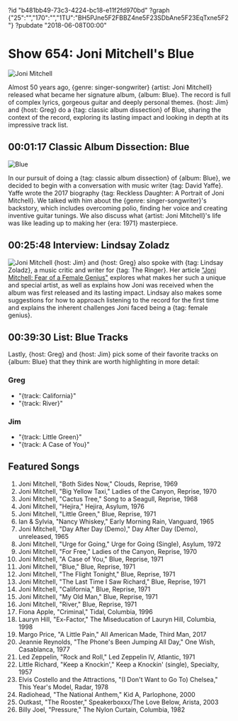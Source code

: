 ?id "b481bb49-73c3-4224-bc18-e11f2fd970bd"
?graph {"25":"","170":"","1TU":"BH5PJne5F2FBBZ4ne5F23SDbAne5F23EqTxne5F2"}
?pubdate "2018-06-08T00:00"

# Show 654: Joni Mitchell's Blue

![Joni Mitchell](https://static.soundopinions.org/images/2018/joni_mitchell.jpg)

Almost 50 years ago, {genre: singer-songwriter} {artist: Joni Mitchell} released what became her signature album, {album: Blue}. The record is full of complex lyrics, gorgeous guitar and deeply personal themes. {host: Jim} and {host: Greg} do a {tag: classic album dissection} of Blue, sharing the context of the record, exploring its lasting impact and looking in depth at its impressive track list.

## 00:01:17 Classic Album Dissection: Blue
![Blue](https://static.soundopinions.org/assets/654/250.jpg)

In our pursuit of doing a {tag: classic album dissection} of {album: Blue}, we decided to begin with a conversation with music writer {tag: David Yaffe}. Yaffe wrote the 2017 biography {tag: Reckless Daughter: A Portrait of Joni Mitchell}. We talked with him about the {genre: singer-songwriter}'s backstory, which includes overcoming polio, finding her voice and creating inventive guitar tunings. We also discuss what {artist: Joni Mitchell}'s life was like leading up to making her {era: 1971} masterpiece.

## 00:25:48 Interview: Lindsay Zoladz
![Joni Mitchell](https://static.soundopinions.org/assets/654/1700.jpg)
{host: Jim} and {host: Greg} also spoke with {tag: Lindsay Zoladz}, a music critic and writer for {tag: The Ringer}. Her article ["Joni Mitchell: Fear of a Female Genius"](https://www.theringer.com/music/2017/10/16/16476254/joni-mitchell-pop-music-canon) explores what makes her such a unique and special artist, as well as explains how Joni was received when the album was first released and its lasting impact. Lindsay also makes some suggestions for how to approach listening to the record for the first time and explains the inherent challenges Joni faced being a {tag: female genius}. 

## 00:39:30 List: Blue Tracks

Lastly, {host: Greg} and {host: Jim} pick some of their favorite tracks on {album: Blue} that they think are worth highlighting in more detail:

### Greg
- "{track: California}"
- "{track: River}"

### Jim
- "{track: Little Green}"
- "{track: A Case of You}"


## Featured Songs

1. Joni Mitchell, "Both Sides Now," Clouds, Reprise, 1969
1. Joni Mitchell, "Big Yellow Taxi," Ladies of the Canyon, Reprise, 1970
1. Joni Mitchell, "Cactus Tree," Song to a Seagull, Reprise, 1968
1. Joni Mitchell, "Hejira," Hejira, Asylum, 1976
1. Joni Mitchell, "Little Green," Blue, Reprise, 1971
1. Ian & Sylvia, "Nancy Whiskey," Early Morning Rain, Vanguard, 1965
1. Joni Mitchell, "Day After Day (Demo)," Day After Day (Demo), unreleased, 1965
1. Joni Mitchell, "Urge for Going," Urge for Going (Single), Asylum, 1972
1. Joni Mitchell, "For Free," Ladies of the Canyon, Reprise, 1970
1. Joni Mitchell, "A Case of You," Blue, Reprise, 1971
1. Joni Mitchell, "Blue," Blue, Reprise, 1971
1. Joni Mitchell, "The Flight Tonight," Blue, Reprise, 1971
1. Joni Mitchell, "The Last Time I Saw Richard," Blue, Reprise, 1971
1. Joni Mitchell, "California," Blue, Reprise, 1971
1. Joni Mitchell, "My Old Man," Blue, Reprise, 1971
1. Joni Mitchell, "River," Blue, Reprise, 1971
1. Fiona Apple, "Criminal," Tidal, Columbia, 1996
1. Lauryn Hill, "Ex-Factor," The Miseducation of Lauryn Hill, Columbia, 1998
1. Margo Price, "A Little Pain," All American Made, Third Man, 2017
1. Jeannie Reynolds, "The Phone's Been Jumping All Day," One Wish, Casablanca, 1977
1. Led Zeppelin, "Rock and Roll," Led Zeppelin IV, Atlantic, 1971
1. Little Richard, "Keep a Knockin'," Keep a Knockin' (single), Specialty, 1957
1. Elvis Costello and the Attractions, "(I Don't Want to Go To) Chelsea," This Year's Model, Radar, 1978
1. Radiohead, "The National Anthem," Kid A, Parlophone, 2000
1. Outkast, "The Rooster," Speakerboxxx/The Love Below, Arista, 2003
1. Billy Joel, "Pressure," The Nylon Curtain, Columbia, 1982